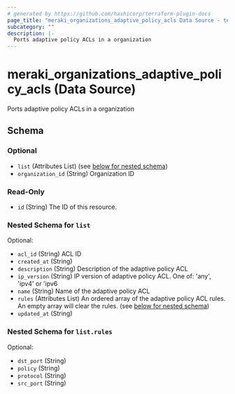 ```yaml
---
# generated by https://github.com/hashicorp/terraform-plugin-docs
page_title: "meraki_organizations_adaptive_policy_acls Data Source - terraform-provider-meraki"
subcategory: ""
description: |-
  Ports adaptive policy ACLs in a organization
---
```


# meraki_organizations_adaptive_policy_acls (Data Source)

Ports adaptive policy ACLs in a organization



<!-- schema generated by tfplugindocs -->
## Schema

### Optional

- `list` (Attributes List) (see [below for nested schema](#nestedatt--list))
- `organization_id` (String) Organization ID

### Read-Only

- `id` (String) The ID of this resource.

<a id="nestedatt--list"></a>
### Nested Schema for `list`

Optional:

- `acl_id` (String) ACL ID
- `created_at` (String)
- `description` (String) Description of the adaptive policy ACL
- `ip_version` (String) IP version of adaptive policy ACL. One of: 'any', 'ipv4' or 'ipv6
- `name` (String) Name of the adaptive policy ACL
- `rules` (Attributes List) An ordered array of the adaptive policy ACL rules. An empty array will clear the rules. (see [below for nested schema](#nestedatt--list--rules))
- `updated_at` (String)

<a id="nestedatt--list--rules"></a>
### Nested Schema for `list.rules`

Optional:

- `dst_port` (String)
- `policy` (String)
- `protocol` (String)
- `src_port` (String)
